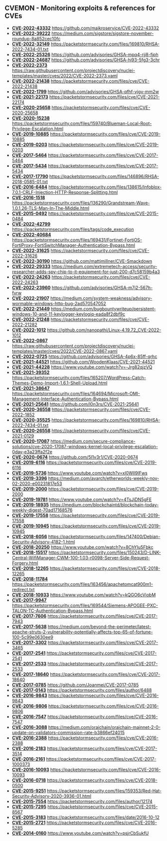 ## CVEMON - Monitoring exploits & references for CVEs
- **[CVE-2022-43332](https://in.scanfactory.io/cvemon/CVE-2022-43332.html)** https://github.com/maikroservice/CVE-2022-43332
- **[CVE-2022-39222](https://in.scanfactory.io/cvemon/CVE-2022-39222.html)** https://medium.com/sigstore/sigstore-november-roundup-8a852cec10fc
- **[CVE-2022-32149](https://in.scanfactory.io/cvemon/CVE-2022-32149.html)** https://packetstormsecurity.com/files/169810/RHSA-2022-7434-01.txt
- **[CVE-2022-25326](https://in.scanfactory.io/cvemon/CVE-2022-25326.html)** https://github.com/advisories/GHSA-mpq4-rjj8-fjph
- **[CVE-2022-24687](https://in.scanfactory.io/cvemon/CVE-2022-24687.html)** https://github.com/advisories/GHSA-hj93-5fg3-3chr
- **[CVE-2022-2373](https://in.scanfactory.io/cvemon/CVE-2022-2373.html)** https://raw.githubusercontent.com/projectdiscovery/nuclei-templates/master/cves/2022/CVE-2022-2373.yaml
- **[CVE-2022-21438](https://in.scanfactory.io/cvemon/CVE-2022-21438.html)** https://packetstormsecurity.com/files/cve/CVE-2022-21438
- **[CVE-2022-1799](https://in.scanfactory.io/cvemon/CVE-2022-1799.html)** https://github.com/advisories/GHSA-qfhf-vjgv-mm2w
- **[CVE-2021-22173](https://in.scanfactory.io/cvemon/CVE-2021-22173.html)** https://packetstormsecurity.com/files/cve/CVE-2021-22174
- **[CVE-2020-25658](https://in.scanfactory.io/cvemon/CVE-2020-25658.html)** https://packetstormsecurity.com/files/cve/CVE-2020-25658
- **[CVE-2020-15238](https://in.scanfactory.io/cvemon/CVE-2020-15238.html)** https://packetstormsecurity.com/files/159740/Blueman-Local-Root-Privilege-Escalation.html
- **[CVE-2019-10885](https://in.scanfactory.io/cvemon/CVE-2019-10885.html)** https://packetstormsecurity.com/files/cve/CVE-2019-10885
- **[CVE-2019-0203](https://in.scanfactory.io/cvemon/CVE-2019-0203.html)** https://packetstormsecurity.com/files/cve/CVE-2019-0203
- **[CVE-2017-5464](https://in.scanfactory.io/cvemon/CVE-2017-5464.html)** https://packetstormsecurity.com/files/cve/CVE-2017-5464
- **[CVE-2017-5434](https://in.scanfactory.io/cvemon/CVE-2017-5434.html)** https://packetstormsecurity.com/files/cve/CVE-2017-5434
- **[CVE-2017-17790](https://in.scanfactory.io/cvemon/CVE-2017-17790.html)** https://packetstormsecurity.com/files/146896/RHSA-2018-0585-01.txt
- **[CVE-2016-6484](https://in.scanfactory.io/cvemon/CVE-2016-6484.html)** https://packetstormsecurity.com/files/138615/Infoblox-7.0.1-CRLF-Injection-HTTP-Response-Splitting.html
- **[CVE-2016-1518](https://in.scanfactory.io/cvemon/CVE-2016-1518.html)** https://packetstormsecurity.com/files/136290/Grandstream-Wave-1.0.1.26-TLS-Man-In-The-Middle.html
- **[CVE-2015-0492](https://in.scanfactory.io/cvemon/CVE-2015-0492.html)** https://packetstormsecurity.com/files/cve/CVE-2015-0484
- **[CVE-2022-42799](https://in.scanfactory.io/cvemon/CVE-2022-42799.html)** https://packetstormsecurity.com/files/tags/code_execution
- **[CVE-2022-40684](https://in.scanfactory.io/cvemon/CVE-2022-40684.html)** https://packetstormsecurity.com/files/169431/Fortinet-FortiOS-FortiProxy-FortiSwitchManager-Authentication-Bypass.html
- **[CVE-2022-31625](https://in.scanfactory.io/cvemon/CVE-2022-31625.html)** https://packetstormsecurity.com/files/cve/CVE-2022-31626
- **[CVE-2022-30190](https://in.scanfactory.io/cvemon/CVE-2022-30190.html)** https://github.com/mattjmillner/CVE-Smackdown
- **[CVE-2022-29333](https://in.scanfactory.io/cvemon/CVE-2022-29333.html)** https://medium.com/extremetech-access/security-researcher-adds-spy-chip-to-it-equipment-for-just-200-d7c58159b4a3
- **[CVE-2022-24263](https://in.scanfactory.io/cvemon/CVE-2022-24263.html)** https://packetstormsecurity.com/files/cve/CVE-2022-24263
- **[CVE-2022-23960](https://in.scanfactory.io/cvemon/CVE-2022-23960.html)** https://github.com/advisories/GHSA-m7j2-567h-fvrw
- **[CVE-2022-21907](https://in.scanfactory.io/cvemon/CVE-2022-21907.html)** https://medium.com/system-weakness/advisory-wormable-windows-http-bug-2ad570547052
- **[CVE-2022-21449](https://in.scanfactory.io/cvemon/CVE-2022-21449.html)** https://medium.com/bugbountywriteup/persistent-windows-10-and-11-keylogger-keylogiq-eada8f2dbf9c
- **[CVE-2022-21248](https://in.scanfactory.io/cvemon/CVE-2022-21248.html)** https://packetstormsecurity.com/files/cve/CVE-2022-21282
- **[CVE-2022-1012](https://in.scanfactory.io/cvemon/CVE-2022-1012.html)** https://github.com/nanopathi/Linux-4.19.72_CVE-2022-1012
- **[CVE-2022-0867](https://in.scanfactory.io/cvemon/CVE-2022-0867.html)** https://raw.githubusercontent.com/projectdiscovery/nuclei-templates/master/cves/2022/CVE-2022-0867.yaml
- **[CVE-2022-0725](https://in.scanfactory.io/cvemon/CVE-2022-0725.html)** https://github.com/advisories/GHSA-4p6x-85ff-qrhc
- **[CVE-2021-44521](https://in.scanfactory.io/cvemon/CVE-2021-44521.html)** https://github.com/WoodenKlaas/CVE-2021-44521
- **[CVE-2021-44228](https://in.scanfactory.io/cvemon/CVE-2021-44228.html)** https://www.youtube.com/watch?v=-Jrg82qjzVQ
- **[CVE-2021-39352](https://in.scanfactory.io/cvemon/CVE-2021-39352.html)** https://packetstormsecurity.com/files/165207/WordPress-Catch-Themes-Demo-Import-1.6.1-Shell-Upload.html
- **[CVE-2021-38647](https://in.scanfactory.io/cvemon/CVE-2021-38647.html)** https://packetstormsecurity.com/files/164694/Microsoft-OMI-Management-Interface-Authentication-Bypass.html
- **[CVE-2021-25641](https://in.scanfactory.io/cvemon/CVE-2021-25641.html)** https://github.com/l0n3rs/CVE-2021-25641
- **[CVE-2020-36558](https://in.scanfactory.io/cvemon/CVE-2020-36558.html)** https://packetstormsecurity.com/files/cve/CVE-2022-1852
- **[CVE-2020-35525](https://in.scanfactory.io/cvemon/CVE-2020-35525.html)** https://packetstormsecurity.com/files/169810/RHSA-2022-7434-01.txt
- **[CVE-2020-26558](https://in.scanfactory.io/cvemon/CVE-2020-26558.html)** https://packetstormsecurity.com/files/cve/CVE-2021-0129
- **[CVE-2020-17087](https://in.scanfactory.io/cvemon/CVE-2020-17087.html)** https://medium.com/secure-compliance-solutions/cve-2020-17087-windows-kernel-local-privilege-escalation-0day-e3a23ffa2f2e
- **[CVE-2020-0674](https://in.scanfactory.io/cvemon/CVE-2020-0674.html)** https://github.com/5l1v3r1/CVE-2020-0674
- **[CVE-2019-6116](https://in.scanfactory.io/cvemon/CVE-2019-6116.html)** https://packetstormsecurity.com/files/cve/CVE-2019-6116
- **[CVE-2019-5736](https://in.scanfactory.io/cvemon/CVE-2019-5736.html)** https://www.youtube.com/watch?v=xl0WIl9lFws
- **[CVE-2019-3396](https://in.scanfactory.io/cvemon/CVE-2019-3396.html)** https://medium.com/avarch/etherworlds-weekly-nov-02-2020-e00231817e53
- **[CVE-2019-2000](https://in.scanfactory.io/cvemon/CVE-2019-2000.html)** https://packetstormsecurity.com/files/cve/CVE-2019-2000
- **[CVE-2019-19781](https://in.scanfactory.io/cvemon/CVE-2019-19781.html)** https://www.youtube.com/watch?v=4TsJiDN5gFE
- **[CVE-2019-18935](https://in.scanfactory.io/cvemon/CVE-2019-18935.html)** https://medium.com/blockchaintd/blockchain-today-weekly-digest-70ad17168576
- **[CVE-2019-17558](https://in.scanfactory.io/cvemon/CVE-2019-17558.html)** https://packetstormsecurity.com/files/cve/CVE-2019-17558
- **[CVE-2019-10945](https://in.scanfactory.io/cvemon/CVE-2019-10945.html)** https://packetstormsecurity.com/files/cve/CVE-2019-10945
- **[CVE-2018-6056](https://in.scanfactory.io/cvemon/CVE-2018-6056.html)** https://packetstormsecurity.com/files/147400/Debian-Security-Advisory-4182-1.html
- **[CVE-2018-20250](https://in.scanfactory.io/cvemon/CVE-2018-20250.html)** https://www.youtube.com/watch?v=8ChYIu5Fbkc
- **[CVE-2018-15517](https://in.scanfactory.io/cvemon/CVE-2018-15517.html)** https://packetstormsecurity.com/files/150243/D-LINK-Central-WifiManager-CWM-100-1.03-r0098-Server-Side-Request-Forgery.html
- **[CVE-2018-12265](https://in.scanfactory.io/cvemon/CVE-2018-12265.html)** https://packetstormsecurity.com/files/cve/CVE-2018-12265
- **[CVE-2018-11784](https://in.scanfactory.io/cvemon/CVE-2018-11784.html)** https://packetstormsecurity.com/files/163456/apachetomcat900m1-redirect.txt
- **[CVE-2018-10933](https://in.scanfactory.io/cvemon/CVE-2018-10933.html)** https://www.youtube.com/watch?v=kQGO6cViobM
- **[CVE-2017-9947](https://in.scanfactory.io/cvemon/CVE-2017-9947.html)** https://packetstormsecurity.com/files/169544/Siemens-APOGEE-PXC-TALON-TC-Authentication-Bypass.html
- **[CVE-2017-7606](https://in.scanfactory.io/cvemon/CVE-2017-7606.html)** https://packetstormsecurity.com/files/cve/CVE-2017-7943
- **[CVE-2017-5638](https://in.scanfactory.io/cvemon/CVE-2017-5638.html)** https://medium.com/beyond-the-perimeter/latest-apache-struts-2-vulnerability-potentially-affects-top-65-of-fortune-100-5c99e0630ee9
- **[CVE-2017-3302](https://in.scanfactory.io/cvemon/CVE-2017-3302.html)** https://packetstormsecurity.com/files/cve/CVE-2017-3465
- **[CVE-2017-2541](https://in.scanfactory.io/cvemon/CVE-2017-2541.html)** https://packetstormsecurity.com/files/cve/CVE-2017-2541
- **[CVE-2017-2533](https://in.scanfactory.io/cvemon/CVE-2017-2533.html)** https://packetstormsecurity.com/files/cve/CVE-2017-2533
- **[CVE-2017-18640](https://in.scanfactory.io/cvemon/CVE-2017-18640.html)** https://packetstormsecurity.com/files/cve/CVE-2017-18640
- **[CVE-2017-0785](https://in.scanfactory.io/cvemon/CVE-2017-0785.html)** https://github.com/Joanmei/CVE-2017-0785
- **[CVE-2017-0143](https://in.scanfactory.io/cvemon/CVE-2017-0143.html)** https://packetstormsecurity.com/files/author/6488
- **[CVE-2016-9843](https://in.scanfactory.io/cvemon/CVE-2016-9843.html)** https://packetstormsecurity.com/files/cve/CVE-2016-9843
- **[CVE-2016-9806](https://in.scanfactory.io/cvemon/CVE-2016-9806.html)** https://packetstormsecurity.com/files/cve/CVE-2016-9806
- **[CVE-2016-7547](https://in.scanfactory.io/cvemon/CVE-2016-7547.html)** https://packetstormsecurity.com/files/cve/CVE-2016-7547
- **[CVE-2016-3088](https://in.scanfactory.io/cvemon/CVE-2016-3088.html)** https://medium.com/oraichain/oraichain-mainnet-2-0-update-on-validators-commission-rate-b3866ef24015
- **[CVE-2016-2388](https://in.scanfactory.io/cvemon/CVE-2016-2388.html)** https://packetstormsecurity.com/files/cve/CVE-2016-2388
- **[CVE-2016-2183](https://in.scanfactory.io/cvemon/CVE-2016-2183.html)** https://packetstormsecurity.com/files/cve/CVE-2017-3514
- **[CVE-2016-2161](https://in.scanfactory.io/cvemon/CVE-2016-2161.html)** https://packetstormsecurity.com/files/cve/CVE-2017-1000373
- **[CVE-2016-10093](https://in.scanfactory.io/cvemon/CVE-2016-10093.html)** https://packetstormsecurity.com/files/cve/CVE-2016-10093
- **[CVE-2016-0718](https://in.scanfactory.io/cvemon/CVE-2016-0718.html)** https://packetstormsecurity.com/files/cve/CVE-2018-0500
- **[CVE-2015-9251](https://in.scanfactory.io/cvemon/CVE-2015-9251.html)** https://packetstormsecurity.com/files/159353/Red-Hat-Security-Advisory-2020-3936-01.html
- **[CVE-2015-7554](https://in.scanfactory.io/cvemon/CVE-2015-7554.html)** https://packetstormsecurity.com/files/author/12174
- **[CVE-2015-7295](https://in.scanfactory.io/cvemon/CVE-2015-7295.html)** https://packetstormsecurity.com/files/cve/CVE-2015-8567
- **[CVE-2015-3183](https://in.scanfactory.io/cvemon/CVE-2015-3183.html)** https://packetstormsecurity.com/files/date/2016-10-12
- **[CVE-2015-2721](https://in.scanfactory.io/cvemon/CVE-2015-2721.html)** https://packetstormsecurity.com/files/cve/CVE-2016-5285
- **[CVE-2014-0160](https://in.scanfactory.io/cvemon/CVE-2014-0160.html)** https://www.youtube.com/watch?v=psjrCbSukfU
